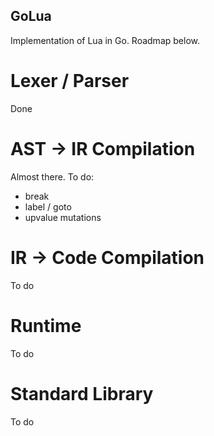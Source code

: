 GoLua
-----

Implementation of Lua in Go. Roadmap below.

Lexer / Parser
==============

Done

AST -> IR Compilation
=====================

Almost there.  To do:
* break
* label / goto
* upvalue mutations

IR -> Code Compilation
======================

To do

Runtime
=======

To do

Standard Library
================

To do

